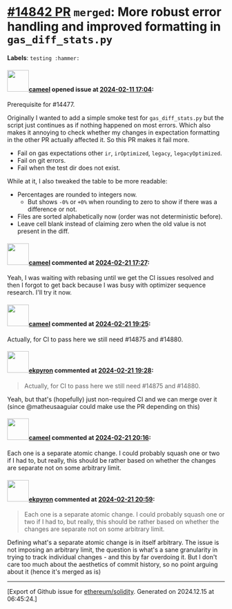 # [\#14842 PR](https://github.com/ethereum/solidity/pull/14842) `merged`: More robust error handling and improved formatting in `gas_diff_stats.py`
**Labels**: `testing :hammer:`


#### <img src="https://avatars.githubusercontent.com/u/137030?v=4" width="50">[cameel](https://github.com/cameel) opened issue at [2024-02-11 17:04](https://github.com/ethereum/solidity/pull/14842):

Prerequisite for #14477.

Originally I wanted to add a simple smoke test for `gas_diff_stats.py` but the script just continues as if nothing happened on most errors. Which also makes it annoying to check whether my changes in expectation formatting in the other PR actually affected it. So this PR makes it fail more.
- Fail on gas expectations other `ir`, `irOptimized`, `legacy`, `legacyOptimized`.
- Fail on git errors.
- Fail when the test dir does not exist.

While at it, I also tweaked the table to be more readable:
- Percentages are rounded to integers now.
    - But shows `-0%` or `+0%` when rounding to zero to show if there was a difference or not.
- Files are sorted alphabetically now (order was not deterministic before).
- Leave cell blank instead of claiming zero when the old value is not present in the diff.

#### <img src="https://avatars.githubusercontent.com/u/137030?v=4" width="50">[cameel](https://github.com/cameel) commented at [2024-02-21 17:27](https://github.com/ethereum/solidity/pull/14842#issuecomment-1957400100):

Yeah, I was waiting with rebasing until we get the CI issues resolved and then I forgot to get back because I was busy with optimizer sequence research. I'll try it now.

#### <img src="https://avatars.githubusercontent.com/u/137030?v=4" width="50">[cameel](https://github.com/cameel) commented at [2024-02-21 19:25](https://github.com/ethereum/solidity/pull/14842#issuecomment-1957749816):

Actually, for CI to pass here we still need #14875 and #14880.

#### <img src="https://avatars.githubusercontent.com/u/1347491?v=4" width="50">[ekpyron](https://github.com/ekpyron) commented at [2024-02-21 19:28](https://github.com/ethereum/solidity/pull/14842#issuecomment-1957753694):

> Actually, for CI to pass here we still need #14875 and #14880.

Yeah, but that's (hopefully) just non-required CI and we can merge over it (since @matheusaaguiar could make use the PR depending on this)

#### <img src="https://avatars.githubusercontent.com/u/137030?v=4" width="50">[cameel](https://github.com/cameel) commented at [2024-02-21 20:16](https://github.com/ethereum/solidity/pull/14842#issuecomment-1957831874):

Each one is a separate atomic change. I could probably squash one or two if I had to, but really, this should be rather based on whether the changes are separate not on some arbitrary limit.

#### <img src="https://avatars.githubusercontent.com/u/1347491?v=4" width="50">[ekpyron](https://github.com/ekpyron) commented at [2024-02-21 20:59](https://github.com/ethereum/solidity/pull/14842#issuecomment-1957913445):

> Each one is a separate atomic change. I could probably squash one or two if I had to, but really, this should be rather based on whether the changes are separate not on some arbitrary limit.

Defining what's a separate atomic change is in itself arbitrary. The issue is not imposing an arbitrary limit, the question is what's a sane granularity in trying to track individual changes - and this by far overdoing it. But I don't care too much about the aesthetics of commit history, so no point arguing about it (hence it's merged as is)


-------------------------------------------------------------------------------



[Export of Github issue for [ethereum/solidity](https://github.com/ethereum/solidity). Generated on 2024.12.15 at 06:45:24.]
